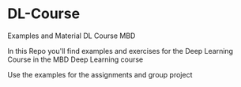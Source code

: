 # DL-Course
Examples and Material DL Course MBD

In this Repo you'll find examples and exercises for the Deep Learning Course in the MBD Deep Learning course

Use the examples for the assignments and group project
